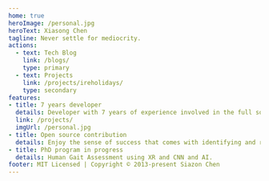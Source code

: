 ```yaml
---
home: true
heroImage: /personal.jpg
heroText: Xiasong Chen
tagline: Never settle for mediocrity.
actions:
  - text: Tech Blog
    link: /blogs/
    type: primary
  - text: Projects
    link: /projects/ireholidays/
    type: secondary
features:
- title: 7 years developer
  details: Developer with 7 years of experience involved in the full software dev lifecycle from planning to launch, have a good understanding of DevOps, and familiar with Linux. 
  link: /projects/
  imgUrl: /personal.jpg
- title: Open source contribution
  details: Enjoy the sense of success that comes with identifying and resolving issues.
- title: PhD program in progress
  details: Human Gait Assessment using XR and CNN and AI.
footer: MIT Licensed | Copyright © 2013-present Siazon Chen
---
```


